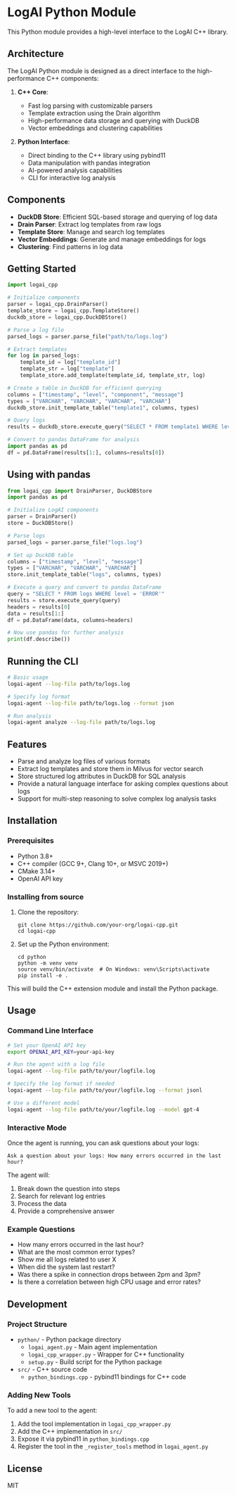 # LogAI Python Module

This Python module provides a high-level interface to the LogAI C++ library.

## Architecture

The LogAI Python module is designed as a direct interface to the high-performance C++ components:

1. **C++ Core**: 
   - Fast log parsing with customizable parsers
   - Template extraction using the Drain algorithm
   - High-performance data storage and querying with DuckDB
   - Vector embeddings and clustering capabilities

2. **Python Interface**:
   - Direct binding to the C++ library using pybind11
   - Data manipulation with pandas integration
   - AI-powered analysis capabilities
   - CLI for interactive log analysis

## Components

- **DuckDB Store**: Efficient SQL-based storage and querying of log data
- **Drain Parser**: Extract log templates from raw logs
- **Template Store**: Manage and search log templates
- **Vector Embeddings**: Generate and manage embeddings for logs
- **Clustering**: Find patterns in log data

## Getting Started

```python
import logai_cpp

# Initialize components
parser = logai_cpp.DrainParser()
template_store = logai_cpp.TemplateStore()
duckdb_store = logai_cpp.DuckDBStore()

# Parse a log file
parsed_logs = parser.parse_file("path/to/logs.log")

# Extract templates
for log in parsed_logs:
    template_id = log["template_id"]
    template_str = log["template"]
    template_store.add_template(template_id, template_str, log)

# Create a table in DuckDB for efficient querying
columns = ["timestamp", "level", "component", "message"]
types = ["VARCHAR", "VARCHAR", "VARCHAR", "VARCHAR"]
duckdb_store.init_template_table("template1", columns, types)

# Query logs
results = duckdb_store.execute_query("SELECT * FROM template1 WHERE level = 'ERROR'")

# Convert to pandas DataFrame for analysis
import pandas as pd
df = pd.DataFrame(results[1:], columns=results[0])
```

## Using with pandas

```python
from logai_cpp import DrainParser, DuckDBStore
import pandas as pd

# Initialize LogAI components
parser = DrainParser()
store = DuckDBStore()

# Parse logs
parsed_logs = parser.parse_file("logs.log")

# Set up DuckDB table
columns = ["timestamp", "level", "message"]
types = ["VARCHAR", "VARCHAR", "VARCHAR"]
store.init_template_table("logs", columns, types)

# Execute a query and convert to pandas DataFrame
query = "SELECT * FROM logs WHERE level = 'ERROR'"
results = store.execute_query(query)
headers = results[0]
data = results[1:]
df = pd.DataFrame(data, columns=headers)

# Now use pandas for further analysis
print(df.describe())
```

## Running the CLI

```bash
# Basic usage
logai-agent --log-file path/to/logs.log

# Specify log format
logai-agent --log-file path/to/logs.log --format json

# Run analysis
logai-agent analyze --log-file path/to/logs.log
```

## Features

- Parse and analyze log files of various formats
- Extract log templates and store them in Milvus for vector search
- Store structured log attributes in DuckDB for SQL analysis
- Provide a natural language interface for asking complex questions about logs
- Support for multi-step reasoning to solve complex log analysis tasks

## Installation

### Prerequisites

- Python 3.8+
- C++ compiler (GCC 9+, Clang 10+, or MSVC 2019+)
- CMake 3.14+
- OpenAI API key

### Installing from source

1. Clone the repository:
   ```
   git clone https://github.com/your-org/logai-cpp.git
   cd logai-cpp
   ```

2. Set up the Python environment:
   ```
   cd python
   python -m venv venv
   source venv/bin/activate  # On Windows: venv\Scripts\activate
   pip install -e .
   ```

This will build the C++ extension module and install the Python package.

## Usage

### Command Line Interface

```bash
# Set your OpenAI API key
export OPENAI_API_KEY=your-api-key

# Run the agent with a log file
logai-agent --log-file path/to/your/logfile.log

# Specify the log format if needed
logai-agent --log-file path/to/your/logfile.log --format jsonl

# Use a different model
logai-agent --log-file path/to/your/logfile.log --model gpt-4
```

### Interactive Mode

Once the agent is running, you can ask questions about your logs:

```
Ask a question about your logs: How many errors occurred in the last hour?
```

The agent will:
1. Break down the question into steps
2. Search for relevant log entries
3. Process the data
4. Provide a comprehensive answer

### Example Questions

- How many errors occurred in the last hour?
- What are the most common error types?
- Show me all logs related to user X
- When did the system last restart?
- Was there a spike in connection drops between 2pm and 3pm?
- Is there a correlation between high CPU usage and error rates?

## Development

### Project Structure

- `python/` - Python package directory
  - `logai_agent.py` - Main agent implementation
  - `logai_cpp_wrapper.py` - Wrapper for C++ functionality
  - `setup.py` - Build script for the Python package
- `src/` - C++ source code
  - `python_bindings.cpp` - pybind11 bindings for C++ code

### Adding New Tools

To add a new tool to the agent:

1. Add the tool implementation in `logai_cpp_wrapper.py`
2. Add the C++ implementation in `src/`
3. Expose it via pybind11 in `python_bindings.cpp`
4. Register the tool in the `_register_tools` method in `logai_agent.py`

## License

MIT 